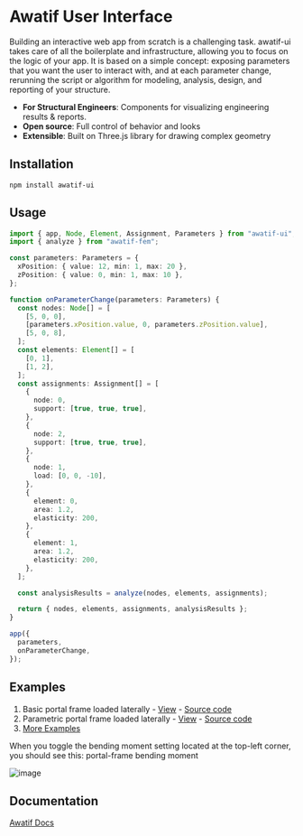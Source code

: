 # Awatif User Interface

Building an interactive web app from scratch is a challenging task. awatif-ui takes care of all the boilerplate and infrastructure, allowing you to focus on the logic of your app. It is based on a simple concept: exposing parameters that you want the user to interact with, and at each parameter change, rerunning the script or algorithm for modeling, analysis, design, and reporting of your structure.

- **For Structural Engineers**: Components for visualizing engineering results & reports.
- **Open source**: Full control of behavior and looks
- **Extensible**: Built on Three.js library for drawing complex geometry

## Installation
```
npm install awatif-ui
```

## Usage
```Typescript
import { app, Node, Element, Assignment, Parameters } from "awatif-ui";
import { analyze } from "awatif-fem";

const parameters: Parameters = {
  xPosition: { value: 12, min: 1, max: 20 },
  zPosition: { value: 0, min: 1, max: 10 },
};

function onParameterChange(parameters: Parameters) {
  const nodes: Node[] = [
    [5, 0, 0],
    [parameters.xPosition.value, 0, parameters.zPosition.value],
    [5, 0, 8],
  ];
  const elements: Element[] = [
    [0, 1],
    [1, 2],
  ];
  const assignments: Assignment[] = [
    {
      node: 0,
      support: [true, true, true],
    },
    {
      node: 2,
      support: [true, true, true],
    },
    {
      node: 1,
      load: [0, 0, -10],
    },
    {
      element: 0,
      area: 1.2,
      elasticity: 200,
    },
    {
      element: 1,
      area: 1.2,
      elasticity: 200,
    },
  ];

  const analysisResults = analyze(nodes, elements, assignments);

  return { nodes, elements, assignments, analysisResults };
}

app({
  parameters,
  onParameterChange,
});
```

## Examples
1. Basic portal frame loaded laterally - [View](http://awatif.co/awatif-ui/examples/basic/) - [Source code](https://github.com/madil4/awatif/blob/main/awatif-ui/examples/basic/main.ts)
2. Parametric portal frame loaded laterally - [View](http://awatif.co/awatif-ui/examples/parametric/) - [Source code](https://github.com/madil4/awatif/blob/main/awatif-ui/examples/parametric/main.ts)
3. [More Examples](http://awatif.co/examples/)

When you toggle the bending moment setting located at the top-left corner, you should see this:
portal-frame bending moment

![image](https://awatif.co/img/awatif-ui/portal-frame.jpg)

## Documentation

[Awatif Docs](https://awatif.co/awatif-ui/)
